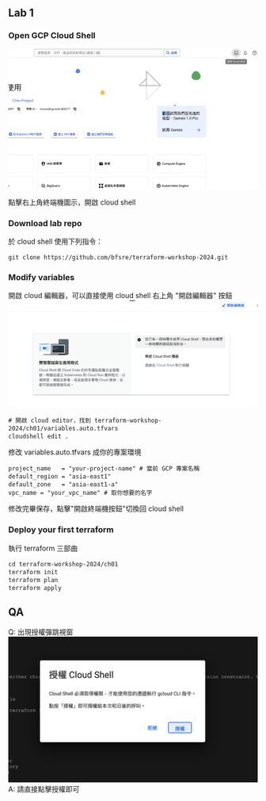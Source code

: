 ## Lab 1 

### Open GCP Cloud Shell

![alt text](<../course_img/cloudconsole.png>)

點擊右上角終端機圖示，開啟 cloud shell

### Download lab repo

於 cloud shell 使用下列指令：

```shell
git clone https://github.com/bfsre/terraform-workshop-2024.git
```


### Modify variables

開啟 cloud 編輯器，可以直接使用 cloud shell 右上角 "開啟編輯器" 按鈕
![alt text](../course_img/cloudeditor.png)
```shell
# 開啟 cloud editor，找到 terraform-workshop-2024/ch01/variables.auto.tfvars
cloudshell edit . 
```



修改 variables.auto.tfvars 成你的專案環境
```shell
project_name   = "your-project-name" # 當前 GCP 專案名稱
default_region = "asia-east1"
default_zone   = "asia-east1-a" 
vpc_name = "your_vpc_name" # 取你想要的名字
```

修改完畢保存，點擊"開啟終端機按鈕"切換回 cloud shell
### Deploy your first terraform 

執行 terraform 三部曲
```shell
cd terraform-workshop-2024/ch01
terraform init
terraform plan
terraform apply
```

## QA
Q: 出現授權彈跳視窗
![alt text](../course_img/cloudauth.png)
A: 請直接點擊授權即可